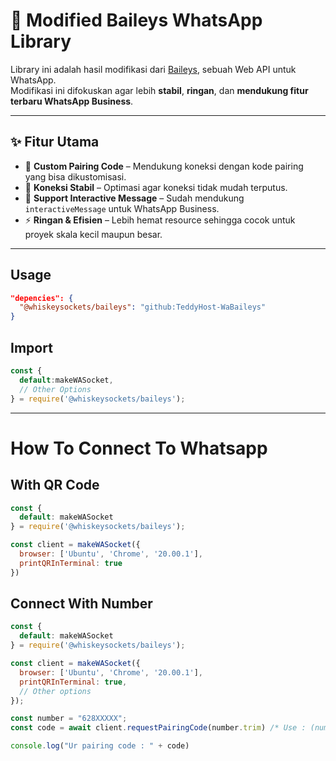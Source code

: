 # 📱 Modified Baileys WhatsApp Library

Library ini adalah hasil modifikasi dari [Baileys](https://github.com/WhiskeySockets/Baileys), sebuah Web API untuk WhatsApp.  
Modifikasi ini difokuskan agar lebih **stabil**, **ringan**, dan **mendukung fitur terbaru WhatsApp Business**.

---

## ✨ Fitur Utama
- 🔑 **Custom Pairing Code** – Mendukung koneksi dengan kode pairing yang bisa dikustomisasi.  
- 🔗 **Koneksi Stabil** – Optimasi agar koneksi tidak mudah terputus.  
- 💬 **Support Interactive Message** – Sudah mendukung `interactiveMessage` untuk WhatsApp Business.  
- ⚡ **Ringan & Efisien** – Lebih hemat resource sehingga cocok untuk proyek skala kecil maupun besar.  

--- 

## Usage
```json
"depencies": {
  "@whiskeysockets/baileys": "github:TeddyHost-WaBaileys"
}
```
## Import
```javascript
const {
  default:makeWASocket,
  // Other Options 
} = require('@whiskeysockets/baileys');
```

---
# How To Connect To Whatsapp
## With QR Code
```javascript
const {
  default: makeWASocket
} = require('@whiskeysockets/baileys');

const client = makeWASocket({
  browser: ['Ubuntu', 'Chrome', '20.00.1'],
  printQRInTerminal: true
})
```

## Connect With Number
```javascript
const {
  default: makeWASocket
} = require('@whiskeysockets/baileys');

const client = makeWASocket({
  browser: ['Ubuntu', 'Chrome', '20.00.1'],
  printQRInTerminal: true,
  // Other options
});

const number = "628XXXXX";
const code = await client.requestPairingCode(number.trim) /* Use : (number, "YYYYYYYY") for custom-pairing */

console.log("Ur pairing code : " + code)
```
